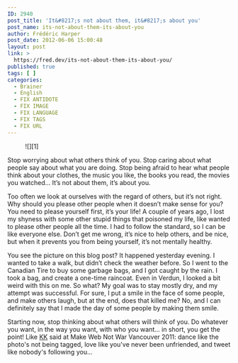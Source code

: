 ```yaml
---
ID: 2940
post_title: 'It&#8217;s not about them, it&#8217;s about you'
post_name: its-not-about-them-its-about-you
author: Frédéric Harper
post_date: 2012-06-06 15:00:48
layout: post
link: >
  https://fred.dev/its-not-about-them-its-about-you/
published: true
tags: [ ]
categories:
  - Brainer
  - English
  - FIX ANTIDOTE
  - FIX IMAGE
  - FIX LANGUAGE
  - FIX TAGS
  - FIX URL
---
```

<figure>![][1]</figure>
Stop worrying about what others think of you. Stop caring about what people say about what you are doing. Stop being afraid to hear what people think about your clothes, the music you like, the books you read, the movies you watched… It’s not about them, it’s about you.

Too often we look at ourselves with the regard of others, but it’s not right. Why should you please other people when it doesn’t make sense for you? You need to please yourself first, it’s your life! A couple of years ago, I lost my shyness with some other stupid things that poisoned my life, like wanted to please other people all the time. I had to follow the standard, so I can be like everyone else. Don’t get me wrong, it’s nice to help others, and be nice, but when it prevents you from being yourself, it’s not mentally healthy.

You see the picture on this blog post? It happened yesterday evening. I wanted to take a walk, but didn’t check the weather before. So I went to the Canadian Tire to buy some garbage bags, and I got caught by the rain. I took a bag, and create a one-time raincoat. Even in Verdun, I looked a bit weird with this on me. So what? My goal was to stay mostly dry, and my attempt was successful. For sure, I put a smile in the face of some people, and make others laugh, but at the end, does that killed me? No, and I can definitely say that I made the day of some people by making them smile.

Starting now, stop thinking about what others will think of you. Do whatever you want, in the way you want, with who you want… in short, you get the point! Like <a href="https://twitter.com/#!/kk" target="_blank" rel="noopener noreferrer">KK</a> said at Make Web Not War Vancouver 2011: dance like the photo's not being tagged, love like you've never been unfriended, and tweet like nobody's following you…

 [1]: http://fred.dev/wp-content/uploads/2012/06/WP_000013.jpg "WP_000013"